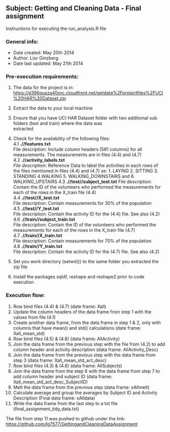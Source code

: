 ## Subject: Getting and Cleaning Data - Final assignment

Instructions for executing the run_analysis.R file

### General info:
*	Date created: May 20th 2014
*	Author: Lior Ginzberg
*	Date last updated: May 21th 2014

### Pre-execution requirements:

1. The data for the project is in: https://d396qusza40orc.cloudfront.net/getdata%2Fprojectfiles%2FUCI%20HAR%20Dataset.zip       
2. Extract the data to your local machine            
3. Ensure that you have UCI HAR Dataset folder with two additional sub folders (test and train) where the data was      
    extracted          
4. Check for the availability of the following files:    
4.1 **.//features.txt**      
   	  File description: Include column headers (561 columns) for all measurements. The measurements are in files (4.4)          and (4.7)              
4.2 **.//activity_labels.txt**        
      _File description_: Reference Data to label the activities in each rows of the files mentioned in files (4.4) and 
      (4.7) as: 1. LAYING 2. SITTING 3. STANDING 4.WALKING 5. WALKING_DOWNSTAIRS and 6. WALKING_UPSTAIRS
4.3 **.//test//subject_test.txt** 
      File description: Contain the ID of the volunteers who performed the measurements for each of the rows in the 
      X_train file (4.4)      
4.4 **.//test//X_test.txt**       
      File description: Contain measurements for 30% of the population        
4.5 **.//test//Y_test.txt**       
      File description: Contain the activity ID for the (4.4) file. See also (4.2)     
4.6 **.//train//subject_train.txt**       
      File description: Contain the ID of the volunteers who performed the measurements for each of the rows in the 
      X_train file (4.7)      
4.7 **.//train//X_train.txt**     
      File description: Contain measurements for 70% of the population        
4.8 **.//train//Y_train.txt**     
      File description: Contain the activity ID for the (4.7) file. See also (4.2)     

5. Set you work directory (setwd()) to the same folder you extracted the zip file      
5. Install the packages sqldf, reshape and reshape2 prior to code execution        

### Execution flow:

1.	Row bind files (4.4) & (4.7) (date frame: Xall)  
2.	Update the column headers of the data frame from step 1 with the values from file (4.1)            
3.	Create another data frame, from the data frame in step 1 & 2, only with columns that have mean() and std() 
    calculations (date frame: Xall_mean_std)        
4.	Row bind files (4.5) & (4.8) (data frame: AllActivity)  
5.	Join the data frame from the previous step with the file from (4.2) to add column header and activity description 
    (data frame: AllActivity_Desc)  
6.	Join the data frame from the previous step with the data frame from step 3 (data frame: Xall_mean_std_act_desc)  
7.	Row bind files (4.3) & (4.6) (data frame: AllSubjects)    
8.	Join the data frame from the step 6 with the data frame from step 7 to add column header and subject ID (data 
    frame: Xall_mean_std_act_desc_SubjectID)        
9.	Melt the data frame from the previous step (data frame: xAllmelt)       
10.	Calculate average and group the averages by Subject ID and Activity Description (Final data frame: xAlldata)    
11.	Write the data frame from the last step to a txt file (final_assignment_tidy_data.txt)  

The file from step 11 was pushed to github under the link: https://github.com/lg7577/GettingandCleaningDataAssignment   

